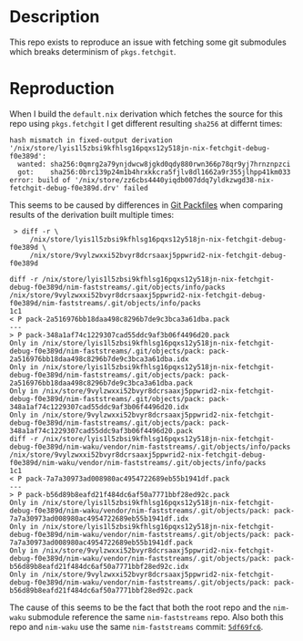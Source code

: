 # Description

This repo exists to reproduce an issue with fetching some git submodules which breaks determinism of `pkgs.fetchgit`.

# Reproduction

When I build the `default.nix` derivation which fetches the source for this repo using `pkgs.fetchgit` I get different resulting `sha256` at differnt times:
```
hash mismatch in fixed-output derivation '/nix/store/lyis1l5zbsi9kfhlsg16pqxs12y518jn-nix-fetchgit-debug-f0e389d':
  wanted: sha256:0qmrg2a79ynjdwcw8jgkd0qdy880rwn366p78qr9yj7hrnznpzci
  got:    sha256:0brc139p24m1b4hrxkkcra5fjlv8dl1662a9r355jlhpp41km033
error: build of '/nix/store/zz6cbs4440yiqdb007ddq7yldkzwgd38-nix-fetchgit-debug-f0e389d.drv' failed
```
This seems to be caused by differences in [Git Packfiles](https://git-scm.com/book/en/v2/Git-Internals-Packfiles) when comparing results of the derivation built multiple times:
```
 > diff -r \
     /nix/store/lyis1l5zbsi9kfhlsg16pqxs12y518jn-nix-fetchgit-debug-f0e389d \
     /nix/store/9vylzwxxi52bvyr8dcrsaaxj5ppwrid2-nix-fetchgit-debug-f0e389d

diff -r /nix/store/lyis1l5zbsi9kfhlsg16pqxs12y518jn-nix-fetchgit-debug-f0e389d/nim-faststreams/.git/objects/info/packs /nix/store/9vylzwxxi52bvyr8dcrsaaxj5ppwrid2-nix-fetchgit-debug-f0e389d/nim-faststreams/.git/objects/info/packs
1c1
< P pack-2a516976bb18daa498c8296b7de9c3bca3a61dba.pack
---
> P pack-348a1af74c1229307cad55ddc9af3b06f4496d20.pack
Only in /nix/store/lyis1l5zbsi9kfhlsg16pqxs12y518jn-nix-fetchgit-debug-f0e389d/nim-faststreams/.git/objects/pack: pack-2a516976bb18daa498c8296b7de9c3bca3a61dba.idx
Only in /nix/store/lyis1l5zbsi9kfhlsg16pqxs12y518jn-nix-fetchgit-debug-f0e389d/nim-faststreams/.git/objects/pack: pack-2a516976bb18daa498c8296b7de9c3bca3a61dba.pack
Only in /nix/store/9vylzwxxi52bvyr8dcrsaaxj5ppwrid2-nix-fetchgit-debug-f0e389d/nim-faststreams/.git/objects/pack: pack-348a1af74c1229307cad55ddc9af3b06f4496d20.idx
Only in /nix/store/9vylzwxxi52bvyr8dcrsaaxj5ppwrid2-nix-fetchgit-debug-f0e389d/nim-faststreams/.git/objects/pack: pack-348a1af74c1229307cad55ddc9af3b06f4496d20.pack
diff -r /nix/store/lyis1l5zbsi9kfhlsg16pqxs12y518jn-nix-fetchgit-debug-f0e389d/nim-waku/vendor/nim-faststreams/.git/objects/info/packs /nix/store/9vylzwxxi52bvyr8dcrsaaxj5ppwrid2-nix-fetchgit-debug-f0e389d/nim-waku/vendor/nim-faststreams/.git/objects/info/packs
1c1
< P pack-7a7a30973ad008980ac4954722689eb55b1941df.pack
---
> P pack-b56d89b8eafd21f484dc6af50a7771bbf28ed92c.pack
Only in /nix/store/lyis1l5zbsi9kfhlsg16pqxs12y518jn-nix-fetchgit-debug-f0e389d/nim-waku/vendor/nim-faststreams/.git/objects/pack: pack-7a7a30973ad008980ac4954722689eb55b1941df.idx
Only in /nix/store/lyis1l5zbsi9kfhlsg16pqxs12y518jn-nix-fetchgit-debug-f0e389d/nim-waku/vendor/nim-faststreams/.git/objects/pack: pack-7a7a30973ad008980ac4954722689eb55b1941df.pack
Only in /nix/store/9vylzwxxi52bvyr8dcrsaaxj5ppwrid2-nix-fetchgit-debug-f0e389d/nim-waku/vendor/nim-faststreams/.git/objects/pack: pack-b56d89b8eafd21f484dc6af50a7771bbf28ed92c.idx
Only in /nix/store/9vylzwxxi52bvyr8dcrsaaxj5ppwrid2-nix-fetchgit-debug-f0e389d/nim-waku/vendor/nim-faststreams/.git/objects/pack: pack-b56d89b8eafd21f484dc6af50a7771bbf28ed92c.pack
```
The cause of this seems to be the fact that both the root repo and the `nim-waku` submodule reference the same `nim-faststreams` repo. Also both this repo and `nim-waku` use the same `nim-faststreams` commit: [`5df69fc6`](https://github.com/status-im/nim-faststreams/commit/5df69fc6961e58205189cd92ae2477769fa8c4c0).
